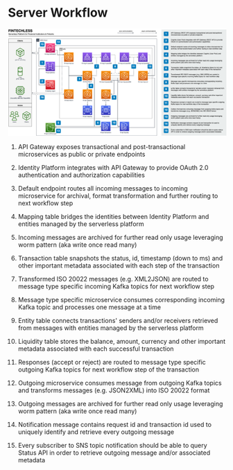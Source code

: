 # Server Workflow

![Server Workflow](./workflow-server.png "Server Workflow")

1. API Gateway exposes transactional and post-transactional microservices as public or private endpoints

2. Identity Platform integrates with API Gateway to provide OAuth 2.0 authentication and authorization capabilities

3. Default endpoint routes all incoming messages to incoming microservice for archival, format transformation and further routing to next workflow step

4. Mapping table bridges the identities between Identity Platform and entities managed by the serverless platform

5. Incoming messages are archived for further read only usage leveraging worm pattern (aka write once read many)

6. Transaction table snapshots the status, id, timestamp (down to ms) and other important metadata associated with each step of the transaction

7. Transformed ISO 20022 messages (e.g. XML2JSON) are routed to message type specific incoming Kafka topics for next workflow step

8. Message type specific microservice consumes corresponding incoming Kafka topic and processes one message at a time

9. Entity table connects transactions' senders and/or receivers retrieved from messages with entities managed by the serverless platform

10. Liquidity table stores the balance, amount, currency and other important metadata associated with each successful transaction

11. Responses (accept or reject) are routed to message type specific outgoing Kafka topics for next workflow step of the transaction

12. Outgoing microservice consumes message from outgoing Kafka topics and transforms messages (e.g. JSON2XML) into ISO 20022 format

13. Outgoing messages are archived for further read only usage leveraging worm pattern (aka write once read many)

14. Notification message contains request id and transaction id used to uniquely identify and retrieve every outgoing message

15. Every subscriber to SNS topic notification should be able to query Status API in order to retrieve outgoing message and/or associated metadata
